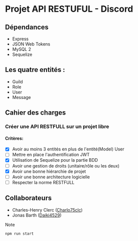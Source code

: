 # Projet API RESTUFUL - Discord

## Dépendances

- Express
- JSON Web Tokens
- MySQL 2
- Sequelize

## Les quatre entités :

- Guild
- Role
- User
- Message

## Cahier des charges

### Créer une API RESTFULL sur un projet libre

#### Critères:

- [x] Avoir au moins 3 entités en plus de l'entité(Model) User
- [ ] Mettre en place l'authentification JWT
- [x] Utilisation de Sequelize pour la partie BDD
- [ ] Avoir une gestion de droits (unitaire/rôle ou les deux)
- [x] Avoir une bonne hiérarchie de projet
- [ ] Avoir une bonne architecture logicielle
- [ ] Respecter la norme RESTFULL

## Collaborateurs

- Charles-Henry Clerc ([Charlo75clc](https://github.com/Carlos75clc))
- Jonas Barth ([Daiki4529](https://github.com/Daiki4529))

> [!NOTE]
> `npm run start`